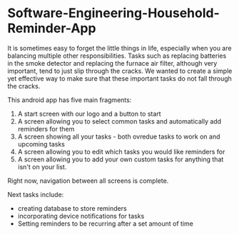# Software-Engineering-Household-Reminder-App

It is sometimes easy to forget the little things in life, especially when you are balancing multiple other responsibilities. 
Tasks such as replacing batteries in the smoke detector and replacing the furnace air filter, although very important, tend to just slip through the cracks. 
We wanted to create a simple yet effective way to make sure that these important tasks do not fall through the cracks.

This android app has five main fragments:
1. A start screen with our logo and a button to start
2. A screen allowing you to select common tasks and automatically add reminders for them
3. A screen showing all your tasks - both ovredue tasks to work on and upcoming tasks
4. A screen allowing you to edit which tasks you would like reminders for
5. A screen allowing you to add your own custom tasks for anything that isn't on your list.

Right now, navigation between all screens is complete.

Next tasks include:
- creating database to store reminders
- incorporating device notifications for tasks
- Setting reminders to be recurring after a set amount of time

